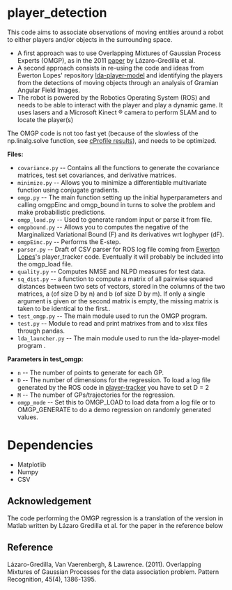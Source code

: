 # player_detection
This code aims to associate observations of moving entities around a robot to either players and/or objects in the surrounding space.
- A first approach was to use Overlapping Mixtures of Gaussian Process Experts (OMGP), as in the 2011 [paper](//arxiv.org/abs/1108.3372) by Lázaro-Gredilla et al.
- A second approach consists in re-using the code and ideas from Ewerton Lopes' repository [lda-player-model](//github.com/ewerlopes/lda-player-model) and identifying the players from the detections of moving objects through an analysis of Gramian Angular Field Images. 
- The robot is powered by the Robotics Operating System (ROS) and needs to be able to interact with the player and play a dynamic game. It uses lasers and a Microsoft Kinect ® camera to perform SLAM and to locate the player(s) 

The OMGP code is not too fast yet (because of the slowless of the np.linalg.solve function, see [cProfile results](//github.com/gabrieleoliaro/player_detection/blob/master/snakeviz%20cProfile.pdf)), and needs to be optimized.

**Files:**<br/>
* `covariance.py` -- Contains all the functions to generate the covariance matrices, test set covariances, and derivative matrices. <br/>
* `minimize.py` -- Allows you to minimize a differentiable multivariate function using conjugate gradients.  <br/>
* `omgp.py` -- The main function setting up the initial hyperparameters and calling omgpEinc and omgp_bound in turns to solve the problem and make probabilistic predictions.  <br/>
* `omgp_load.py` -- Used to generate random input or parse it from file. <br/>
* `omgpbound.py` -- Allows you to computes the negative of the Marginalized Variational Bound (F) and its derivatives wrt loghyper (dF). <br/>
* `omgpEinc.py` -- Performs the E-step.  <br/>
* `parser.py` -- Draft of CSV parser for ROS log file coming from [Ewerton Lopes](//github.com/ewerlopes)'s player_tracker code. Eventually it will probably be included into the omgp_load file.  <br/>
* `quality.py` -- Computes NMSE and NLPD measures for test data. <br/>
* `sq_dist.py` -- a function to compute a matrix of all pairwise squared distances
    between two sets of vectors, stored in the columns of the two matrices, a
    (of size D by n) and b (of size D by m). If only a single argument is given
    or the second matrix is empty, the missing matrix is taken to be identical
    to the first.. <br/>
* `test_omgp.py` -- The main module used to run the OMGP program.  <br/>
* `test.py` -- Module to read and print matrixes from and to xlsx files through pandas.  <br/>
* `lda_launcher.py` -- The main module used to run the lda-player-model program .  <br/>

**Parameters in test_omgp:**<br/>
* `n` -- The number of points to generate for each GP.  <br/>
* `D` -- The number of dimensions for the regression. To load a log file generated by the ROS code in [player-tracker](//github.com/ewerlopes/leg_tracker/tree/player_tracker) you have to set D = 2 <br/>
* `M` -- The number of GPs/trajectories for the regression.  <br/>
* `omgp_mode` -- Set this to OMGP_LOAD to load data from a log file or to OMGP_GENERATE to do a demo regression on randomly generated values.  <br/>

Dependencies
============
* Matplotlib
* Numpy
* CSV

Acknowledgement
-------------------
The code performing the OMGP regression is a translation of the version in Matlab written by Lázaro Gredilla et al. for the paper in the reference below

Reference
-------------------
Lázaro-Gredilla, Van Vaerenbergh, & Lawrence. (2011). Overlapping Mixtures of Gaussian Processes for the data association problem. Pattern Recognition, 45(4), 1386-1395.
